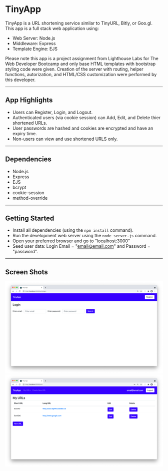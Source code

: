 # TinyApp
TinyApp is a URL shortening service similar to TinyURL, Bitly, or Goo.gl.  
This app is a full stack web application using:
- Web Server: Node.js
- Middleware: Express
- Template Engine: EJS  

Please note this app is a project assignment from Lighthouse Labs for The Web Developer Bootcamp and only base HTML templates with bootstrap styling code were given. Creation of the server with routing, helper functions, autorization, and HTML/CSS customization were performed by this developer.
 
---
## App Highlights
- Users can Register, Login, and Logout.
- Authenticated users (via cookie session) can Add, Edit, and Delete thier shortened URLs.
- User passwords are hashed and cookies are encrypted and have an expiry time.
- Non-users can view and use shortened URLS only.

---
## Dependencies
- Node.js
- Express
- EJS
- bcrypt
- cookie-session
- method-override

---
## Getting Started
- Install all dependencies (using the `npm install` command).
- Run the development web server using the `node server.js` command.
- Open your preferred browser and go to "localhost:3000"
- Seed user data: Login Email = "email@email.com" and Password = "password".

---
## Screen Shots
!["Screenshot of Login page"](https://github.com/jmelnikel/tinyApp/blob/master/docs/login-page.png?raw=true)
!["Screenshot of URLs page"](https://github.com/jmelnikel/tinyApp/blob/master/docs/URLs%20page.png?raw=true)